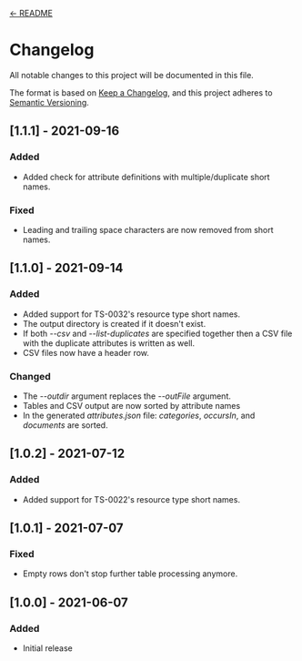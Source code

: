 [← README](README.md) 


# Changelog
All notable changes to this project will be documented in this file.

The format is based on [Keep a Changelog](https://keepachangelog.com/en/1.0.0/),
and this project adheres to [Semantic Versioning](https://semver.org/spec/v2.0.0.html).

## [1.1.1] - 2021-09-16

### Added
- Added check for attribute definitions with multiple/duplicate short names.

### Fixed
- Leading and trailing space characters are now removed from short names.


## [1.1.0] - 2021-09-14

### Added	
- Added support for TS-0032's resource type short names.
- The output directory is created if it doesn't exist.
- If both *--csv* and *--list-duplicates* are specified together then a CSV file with the duplicate attributes is written as well.
- CSV files now have a header row.

### Changed
- The *--outdir* argument replaces the *--outFile* argument.
- Tables and CSV output are now sorted by attribute names
- In the generated *attributes.json* file: *categories*, *occursIn*, and *documents* are sorted.


## [1.0.2] - 2021-07-12

### Added	
- Added support for TS-0022's resource type short names.


## [1.0.1] - 2021-07-07

### Fixed
- Empty rows don't stop further table processing anymore.


## [1.0.0] - 2021-06-07

### Added
- Initial release
